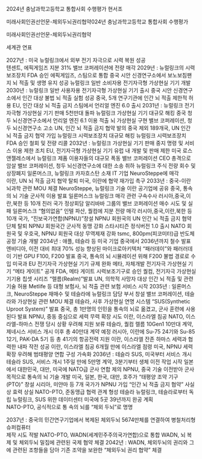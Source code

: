 2024년 충남과학고등학교 통합사회 수행평가
현서조

미래사회인권선언문-체외두뇌권리협약024년 충남과학고등학교 통합사회 수행평가

미래사회인권선언문-체외두뇌권리협약

세계관 연표

<h>2027년<h> : 미국 뉴럴링크에서 외부 전기 자극으로 시력 복원 성공<br>
	 텐센트, 에픽게임즈 지분 31% 밸브 코퍼레이션에 전량 매각
2029년 : 뉴럴링크의 시력보조장치 FDA 승인
	 에픽게임즈, 스팀으로 통합
	 중국 시안 신경연구소에서 보노보침팬지 뇌 적출 및 생명 유지 성공
	 뉴럴링크 일반 소비자용 전기자극형 가상현실 기기 개발
2030년 : 뉴럴링크 일반 사용자용 전기자극형 가상현실 기기 출시
	 중국 시안 신경연구소에서 인간 대상 불법 뇌 적출 실험 성공
	 중국, 5개 연구기관에 인간 뇌 적출 제한적 허용
	 EU, 인간 대상 뇌 적출 금지
	 스팀에서 언리얼 엔진 6.0 출시
2031년 : 뉴럴링크 전기자극형 가상현실 기기 판매 5천만대 돌파
	 뉴럴링크 가상현실 기기 대규모 해킹
	 중국 청두 뇌신경연구소에서 언리얼 엔진 6.1 이용 적출 뇌 가상현실 구현
	 밸브 코퍼레이션, 청두 뇌신경연구소 고소
	 UN, 인간 뇌 적출 금지 협약 발의
	 중국 제외 189개국, UN 인간 뇌 적출 금지 협약 가입
	 뉴럴링크 시력보조장치 대규모 해킹
	 뉴럴링크 시력보조장치 FDA 승인 철회 및 전량 리콜
2032년 : 뉴럴링크 가상현실 기기 판매 중지 명령 및 서비스 이용 제한 조치
	 EU, 전기자극형 가상현실 기기 유럽 내 개발 및 판매 제한
	 미국 로스앤젤레스에서 뉴럴링크 제품 이용자들의 대규모 폭동
	 밸브 코퍼레이션 CEO 총격으로 암살
	 밸브 코퍼레이션, 청두 뇌신경연구소에 대한 소송 취하
	 뉴럴링크 주식 전량 회수 및 상장폐지
	 일론머스크, 뉴럴링크 카자흐스탄 소재 IT 기업 NeuroSteppe에 매각	  
	 이란, UN 뇌 적출 금지 협약 탈퇴
	 미국, 이란에 협약 재가입 촉구
2033년 : 중국-이란 뇌과학 관련 MOU 체결
	 NeuroSteppe, 뉴럴링크 기술 이란 공기업에 공유
	 중국, 통속의 뇌 기술 군사적 이용 발표
	 일론머스크 뉴럴링크 매각 관련 구속수사
	 러시아,중국,이란,북한 등 10개 친러 국가 정상회담
	 알리바바 그룹의 밸브 코퍼레이션 매수 시도 및 실패
	 일론머스크 “혐의없음”
	 인텔 파산, 퀄컴에 지분 전량 매각
	 러시아,중국,이란,북한 등 10개 국가, “진보국가연합(NPNU)”창설
	 NPNU 회원국의 UN 인간 뇌 적출 금지 협약 단체 탈퇴
	 NPNU 회원국간 군사적 동맹 강화
	 스타시티즌 정식버전 1.0 출시
	 NATO 회원국 및 우호국, NPNU 회원국 대상 무역제재 강화
	 tsmc, 800pm(피코미터)급 반도체 공정 기술 개발
2034년 : 애플, 테슬라 등 미국 기업 중국에서 2036년까지 철수 발표
	 엔비디아, 이전 대비 최대 70% 성능 향상된 마이크로아키텍처 “패러데이”와
  	패러러데이 기반 GPU F100, F200 발표
  	중국, 통속의 뇌 시뮬레이션 위해 F200 불법 경로로 수입
	미국과 EU 전기자극 가상현실 기기 규제 완화
	메타, 자체개발 전기자극 가상현실 기기 “메타 게이트” 공개
	FDA, 메타 게이트 시력보조기구로 승인
	퀄컴, 전기자극 가상현실 기기용 칩셋 시리즈 “렐름(Realm)”발표
	UN, 의학적 사망자 대상 인간 뇌 적출 및 관련 기술 허용
	Metlife 등 대형 보험사, 뇌 적출 관련 보험 서비스 시작
2035년 : 일론머스크, NeuroSteppe 재매수 및 테슬라에 뉴럴링크 담당 부서 창설
	 밸브 코퍼레이션, 테슬라와 가상현실 관련 MOU 체결
	 테슬라, 사후 가상현실 연명 시스템 “SUS(Synthetic Uproot System)” 발표
	 중국, 총 1만명의 인민을 통속의 뇌로 옮겼고, 군사 훈련에 사용된다 발표
	 NPNU, 중동 중심으로 세력 무력 확장 시도
	 이란, 이스라엘 침공
	 NATO, 이스라엘-하마스 전쟁 당시 상황 우려해 지원 보류
	 테슬라, 퀄컴 렐름 10Gen1 10만대 계약, 제네시스 서비스 개시 이후 총 40만대 계약 예정 
	 러시아, 이란에 Su-75 24기와 Su-85 12기, PAK-DA 5기 등 총 41기의 항공전력 지원
  	 이란, 이스라엘 잔존 하마스 세력과 협력한 내파 작전 성공
	 이란, 이스라엘 침공 6개월 만에 이스라엘 점령
	 미국, NPNU 세력 확장 우려해 범태평양 연합 구성 가속화
2036년 : 테슬라 SUS, 미국부터 서비스 개시
	 테슬라 SUS, 서비스 개시 1주일 만에 5만명 계약, 3분기부터 생체 이전 작업 시작
	 일본에서 대한민국, 대만, 미국에 NATO급 군사 연합 제의
	 NPNU, 중국 기술 이전받아 군사 목적으로 통속의 뇌 기술 개발
	 미국, 일본, 한국, 대만, 호주가 “태평양 조약 기구 (PTO)” 창설
	 시리아, 미얀마 등 7개 국가가 NPNU 가입
	 “인간 뇌 적출 금지 협약” 사실상 효력 상실
	 NATO-PTO, 준동맹급 협력 관계 형성
	 테슬라 뉴럴링크, 테슬라로부터 독립
	 뉴럴링크, SUS 위한 데이터센터 미국에 5곳 39년까지 완공 계획	  
	 NATO-PTO, 공식적으로 통 속의 뇌를 “체외 두뇌”로 명명
	  
2037년 : 중국의 민간연구기업에서 복제된 체외두뇌  5674만체를 연결하여 병철처리형 슈퍼컴퓨터                               
   	 제작 시도 적발
   	 NATO-PTO, WADN(세계민주주의국가연합)으로 통합
         WADN, 뇌 복제 및 체외두뇌 밀집에 관련된 국제 협약 체결 
2042년 : WADN, 체외두뇌의 권리와 그에 관련된 조항들을 담아 기존 조약을 보완한 “체외두뇌 권리 협약” 체결
